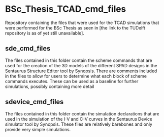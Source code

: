 # BSc_Thesis_TCAD_cmd_files
Repository containing the files that were used for the TCAD simulations that were performed for the BSc Thesis as seen in [the link to the TUDelft repository is as of yet still unavailable].

## sde_cmd_files
The files contained in this folder contain the scheme commands that are used for the creation of the 3D models of the different SPAD designs in the Sentaurus Structure Editor tool by Synopsis. 
There are comments included in the files to allow for users to determine what each block of scheme commands executes. These can be used as a baseline for further simulations, possibly containing more detail

## sdevice_cmd_files
The files contained in this folder contain the simulation declarations that are used in the simulation of the I-V and C-V curves in the Sentaurus Device simulator tool by Synopsis.
These files are relatively barebones and only provide very simple simulations. 
